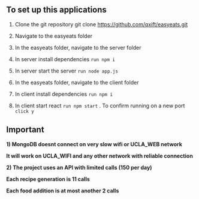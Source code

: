 ## To set up this applications

1) Clone the git repository
git clone https://github.com/qxift/easyeats.git

2) Navigate to the easyeats folder

3) In the easyeats folder, navigate to the server folder

4) In server install dependencies
```run npm i```

5) In server start the server
```run node app.js```

6) In the easyeats folder, navigate to the client folder

7) In client install dependencies
```run npm i```

8) In client start react
```run npm start```
. To confirm running on a new port
```click y ```

## Important
**1) MongoDB doesnt connect on very slow wifi or UCLA_WEB network**

**It will work on UCLA_WIFI and any other network with reliable connection**

**2) The project uses an API with limited calls (150 per day)**

**Each recipe generation is 11 calls**

**Each food addition is at most another 2 calls**
